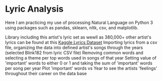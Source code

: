 # Lyric Analysis


Here I am practicing my use of processing Natural Language on Python 3 using packages such as pandas, sklearn, nltk, csv, and matplotlib. 

Library including this artist's lyric set as wewll as 380,000+ other artist's lyrics can be found at this [Kaggle Lyrics Dataset](https://www.kaggle.com/gyani95/380000-lyrics-from-metrolyrics)
Importing lyrics from a csv file, organizing the data into defined artist's songs through the years (selected Blink182 from lyric CSV file)
Removing common words and selecting a theme per top words used in songs of that year 
Setting value of 'important' words to either 0 or 1 and taking the sum of 'important' words per song per year
Plot 'important' words vs Year to see the artists 'feelings' throughout their career on the data base
